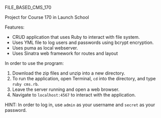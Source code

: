 FILE_BASED_CMS_170

Project for Course 170 in Launch School

Features:
- CRUD application that uses Ruby to interact with file system.
- Uses YML file to log users and passwords using bcrypt encryption.
- Uses puma as local webserver.
- Uses Sinatra web framework for routes and layout

In order to use the program:
1. Download the zip files and unzip into a new directory.
2. To run the application, open Terminal,  ```cd``` into the directory, and type ```ruby cms.rb```.
3. Leave the server running and open a web browser.
4. Navigate to ```localhost:4567``` to interact with the application.

HINT: In order to log in, use ```admin``` as your username and ```secret``` as your password.
